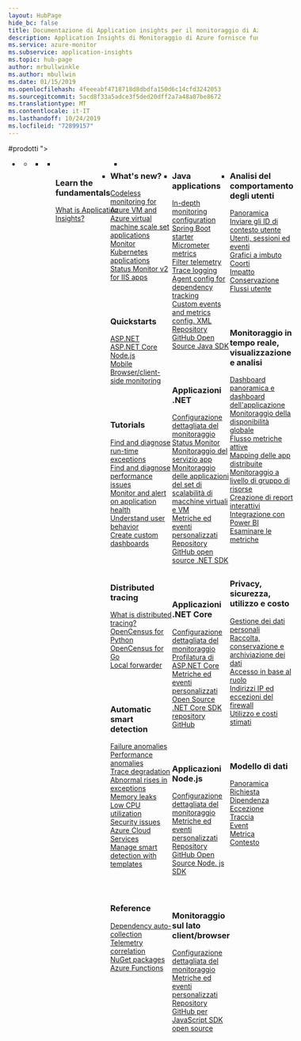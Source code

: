 ```yaml
---
layout: HubPage
hide_bc: false
title: Documentazione di Application insights per il monitoraggio di Azure - Esercitazioni e informazioni di riferimento sulle API | Microsoft Docs
description: Application Insights di Monitoraggio di Azure fornisce funzionalità avanzate per il monitoraggio delle prestazioni delle applicazioni a livello di codice.
ms.service: azure-monitor
ms.subservice: application-insights
ms.topic: hub-page
author: mrbullwinkle
ms.author: mbullwin
ms.date: 01/15/2019
ms.openlocfilehash: 4feeeabf4718718d8dbdfa150d6c14cfd3242053
ms.sourcegitcommit: 5acd8f33a5adce3f5ded20dff2a7a48a07be8672
ms.translationtype: MT
ms.contentlocale: it-IT
ms.lasthandoff: 10/24/2019
ms.locfileid: "72899157"
---
```

#<a name="productsa"></a>prodotti "></a>
                <ul id="products">
                    <li>
                        <a class="singlePanelNavItem selected" style="display: none" href="#indexA" data-linktype="self-bookmark"></a>
                        <ul class="panelContent singlePanelContent" id="indexA" style="border: medium; border-image: none; margin-top: 0px; display: flex; float: left;">
                            <li class="fullSpan">
                                <a href="#index1" data-linktype="self-bookmark"></a>
                                <ul class="cardsF cols cols4" id="index1" style="float: left; display: flex; width: 100%; border-bottom: 1px var(--grey-lighter) solid;">  
                                    <li>
                                        <ul class="cardsB panelContent" id="cardtypes-B" style="float: left; display: flex; width: 100%;">
                                            <li>
                                               <!-- <a href="">-->
                                                   <div class="cardSize">
                                                        <div class="cardPadding">
                                                            <div class="card">
                                                                <div class="cardImageOuter">
                                                                    <div class="cardImage">
                                                                        <img alt="" src="https://docs.microsoft.com/media/common/i_learn-about.svg" data-linktype="external">
                                                                    </div>
                                                                </div>
                                                                <div class="cardText" style="padding-left: 0px">
                                                                    <h3>Learn the fundamentals</h3>
                                                                    <p>
                                                                        <a href="./app/app-insights-overview.md">What is Application Insights?</a><br>
                                                                    </p>
                                                                </div>
                                                            </div>
                                                        </div>
                                                    </div>
                                                </a>
                                            </li>
                                            <li>
                                           </li>
                                        </ul>
                                    </li>
                                    <li>
                                        <div class="cardSize">
                                            <div class="cardPadding">
                                                <div class="card">
                                                    <div class="cardText">
                                                        <h3>What's new?</h3>
                                                        <p>
                                                            <a href="./app/azure-vm-vmss-apps.md">Codeless monitoring for Azure VM and Azure virtual machine scale set applications</a><br>
                                                            <a href="./app/kubernetes.md">Monitor Kubernetes applications</a><br>
                                                            <a href="./app/status-monitor-v2-overview.md">Status Monitor v2 for IIS apps</a><br>
                                                        </p>
                                                        <br><br>
                                                        <h3>Quickstarts</h3>
                                                        <p>
                                                            <a href="./learn/quick-monitor-portal.md">ASP.NET</a><br>
                                                            <a href="./learn/dotnetcore-quick-start.md">ASP.NET Core</a><br>
                                                            <a href="./learn/nodejs-quick-start.md">Node.js</a><br>
                                                            <a href="./learn/mobile-center-quickstart.md">Mobile</a><br>
                                                            <a href="./app/website-monitoring.md">Browser/client-side monitoring</a>
                                                        </p>
                                                        <br><br>
                                                        <h3>Tutorials</h3>
                                                        <p>
                                                            <a href="./learn/tutorial-runtime-exceptions.md">Find and diagnose run-time exceptions</a><br>
                                                            <a href="./learn/tutorial-performance.md">Find and diagnose performance issues</a><br>
                                                            <a href="./learn/tutorial-alert.md">Monitor and alert on application health</a><br>
                                                            <a href="./learn/tutorial-users.md">Understand user behavior</a><br>
                                                            <a href="./learn/tutorial-app-dashboards.md">Create custom dashboards</a>
                                                            </p>
                                                        <br><br>
                                                        <h3>Distributed tracing</h3>
                                                        <p>
                                                            <a href="./app/distributed-tracing.md">What is distributed tracing?</a><br>
                                                            <a href="./app/opencensus-python.md">OpenCensus for Python</a><br>
                                                            <a href="./app/opencensus-go.md">OpenCensus for Go</a><br>
                                                            <a href="./app/opencensus-local-forwarder.md">Local forwarder</a>
                                                            </p>
                                                        <br><br>
                                                        <h3>Automatic smart detection</h3>
                                                        <p>
                                                            <a href="./app/proactive-failure-diagnostics.md">Failure anomalies</a><br>
                                                            <a href="./app/proactive-performance-diagnostics.md">Performance anomalies</a><br>
                                                            <a href="./app/proactive-trace-severity.md">Trace degradation</a><br>
                                                            <a href="./app/proactive-exception-volume.md">Abnormal rises in exceptions</a><br>
                                                            <a href="./app/proactive-potential-memory-leak.md">Memory leaks</a><br>
                                                            <a href="./app/proactive-low-utilization-cloud-resources.md">Low CPU utilization</a><br>
                                                            <a href="./app/proactive-application-security-detection-pack.md">Security issues</a><br>
                                                            <a href="./app/proactive-cloud-services.md">Azure Cloud Services</a><br>
                                                            <a href="./app/proactive-arm-config.md">Manage smart detection with templates</a>
                                                        </p>
                                                        <br><br>
                                                        <h3>Reference</h3>
                                                        <p>
                                                            <a href="./app/auto-collect-dependencies.md">Dependency auto-collection</a><br>
                                                            <a href="./app/correlation.md">Telemetry correlation</a><br>
                                                            <a href="./app/nuget.md">NuGet packages</a><br>
                                                            <a href="./app/azure-functions-supported-features.md">Azure Functions</a>
                                                            </p>
                                                    </div>
                                                </div>
                                            </div>
                                        </div>
                                    </li>
                                    <li>
                                        <div class="cardSize">
                                            <div class="cardPadding">
                                                <div class="card">
                                                    <div class="cardText">
                                                        <h3>Java applications</h3>
                                                        <p>
                                                            <a href="./app/java-get-started.md">In-depth monitoring configuration</a><br>
                                                            <a href="https://docs.microsoft.com/java/azure/spring-framework/configure-spring-boot-java-applicationinsights?view=azure-java-stable">Spring Boot starter</a><br>
                                                            <a href="./app/micrometer-java.md">Micrometer metrics</a><br>
                                                            <a href="./app/java-filter-telemetry.md">Filter telemetry</a><br>
                                                            <a href="./app/java-trace-logs.md">Trace logging</a><br>
                                                            <a href="./app/java-agent.md">Agent config for dependency tracking</a><br>
                                                            <a href="./app/api-custom-events-metrics.md">Custom events and metrics</a><br>
                                                            <a href="https://docs.microsoft.com/azure/azure-monitor/app/configuration-with-applicationinsights-config#channel-parameters-java
"> config. XML</a><br>
                                                            <a href="https://github.com/Microsoft/ApplicationInsights-Java">Repository GitHub Open Source Java SDK</a>
                                                        </p>
                                                        <br><br>
                                                        <h3>Applicazioni .NET</h3>
                                                        <p>
                                                            <a href="./app/asp-net.md">Configurazione dettagliata del monitoraggio</a><br>
                                                            <a href="./app/monitor-performance-live-website-now.md">Status Monitor</a><br>
                                                            <a href="./app/azure-web-apps.md">Monitoraggio del servizio app</a><br>
                                                            <a href="./app/azure-vm-vmss-apps.md">Monitoraggio delle applicazioni del set di scalabilità di macchine virtuali e VM</a><br>
                                                            <a href="./app/api-custom-events-metrics.md">Metriche ed eventi personalizzati</a><br>
                                                            <a href="https://github.com/Microsoft/ApplicationInsights-dotnet">Repository GitHub open source .NET SDK</a>
                                                        </p>
                                                        <br><br>
                                                          <h3>Applicazioni .NET Core</h3>
                                                        <p>
                                                            <a href="./app/asp-net-core.md">Configurazione dettagliata del monitoraggio</a><br>
                                                            <a href="./app/profiler-aspnetcore-linux.md">Profilatura di ASP.NET Core</a><br>
                                                            <a href="./app/api-custom-events-metrics.md">Metriche ed eventi personalizzati</a><br>
                                                            <a href="https://github.com/Microsoft/ApplicationInsights-aspnetcore">Open Source .NET Core SDK repository GitHub</a>
                                                        </p>
                                                        <br><br>
                                                          <h3>Applicazioni Node.js</h3>
                                                        <p>
                                                            <a href="./app/nodejs.md">Configurazione dettagliata del monitoraggio</a><br>
                                                            <a href="./app/api-custom-events-metrics.md">Metriche ed eventi personalizzati</a><br>
                                                            <a href="https://github.com/Microsoft/ApplicationInsights-node.js">Repository GitHub Open Source Node. js SDK</a>
                                                        </p>
                                                        <br><br>
                                                        <h3>Monitoraggio sul lato client/browser</h3>
                                                        <p>
                                                            <a href="./app/javascript.md">Configurazione dettagliata del monitoraggio</a><br>
                                                            <a href="./app/api-custom-events-metrics.md">Metriche ed eventi personalizzati</a><br>
                                                            <a href="https://github.com/Microsoft/ApplicationInsights-JS">Repository GitHub per JavaScript SDK open source</a><br>
                                                        </p>
                                                    </div>
                                                </div>
                                            </div>
                                        </div>
                                    </li>
                                    <li>
                                        <div class="cardSize">
                                            <div class="cardPadding">
                                                <div class="card">
                                                    <div class="cardText">
                                                        <h3>Analisi del comportamento degli utenti</h3>
                                                        <p>
                                                            <a href="./app/usage-overview.md">Panoramica</a><br>
                                                            <a href="./app/usage-send-user-context.md">Inviare gli ID di contesto utente</a><br>
                                                            <a href="./app/usage-segmentation.md">Utenti, sessioni ed eventi</a><br>
                                                            <a href="./app/usage-funnels.md">Grafici a imbuto</a><br>
                                                            <a href="./app/usage-cohorts.md">Coorti</a><br>
                                                            <a href="./app/usage-impact.md">Impatto</a><br>
                                                            <a href="./app/usage-retention.md">Conservazione</a><br>
                                                            <a href="./app/usage-flows.md">Flussi utente</a>
                                                        </p>
                                                        <br><br>
                                                        <h3>Monitoraggio in tempo reale,<br> visualizzazione e analisi</h3>
                                                        <p>
                                                            <a href="./app/overview-dashboard.md">Dashboard panoramica e dashboard dell'applicazione</a><br>
                                                            <a href="./app/monitor-web-app-availability.md">Monitoraggio della disponibilità globale</a><br>
                                                            <a href="./app/live-stream.md">Flusso metriche attive</a><br>
                                                            <a href="./app/app-map.md">Mapping delle app distribuite</a><br>
                                                            <a href="../monitoring-and-diagnostics/resource-group-insights.md">Monitoraggio a livello di gruppo di risorse</a><br>
                                                            <a href="./app/usage-workbooks.md">Creazione di report interattivi</a><br>
                                                            <a href="./app/export-power-bi.md">Integrazione con Power BI</a><br>
                                                            <a href="https://docs.microsoft.com/azure/monitoring-and-diagnostics/monitoring-metric-charts">Esaminare le metriche</a>
                                                        </p>
                                                        <br><br>
                                                        <h3>Privacy, sicurezza, utilizzo e costo</h3>
                                                        <p>
                                                            <a href="https://docs.microsoft.com/azure/log-analytics/log-analytics-personal-data-mgmt">Gestione dei dati personali</a><br>
                                                            <a href="./app/data-retention-privacy.md">Raccolta, conservazione e archiviazione dei dati</a><br>
                                                            <a href="./app/resources-roles-access-control.md">Accesso in base al ruolo</a><br>
                                                            <a href="./app/ip-addresses.md">Indirizzi IP ed eccezioni del firewall</a><br>
                                                            <a href="https://docs.microsoft.com/azure/monitoring-and-diagnostics/monitoring-usage-and-estimated-costs">Utilizzo e costi stimati</a>
                                                        </p>
                                                        <br><br>
                                                        <h3>Modello di dati</h3>
                                                        <p>
                                                            <a href="./app/data-model.md">Panoramica</a><br>
                                                            <a href="./app/data-model-request-telemetry.md">Richiesta</a><br>
                                                            <a href="./app/data-model-dependency-telemetry.md">Dipendenza</a><br>
                                                            <a href="./app/data-model-exception-telemetry.md">Eccezione</a><br>
                                                            <a href="./app/data-model-trace-telemetry.md">Traccia</a><br>
                                                            <a href="./app/data-model-event-telemetry.md">Event</a><br>
                                                            <a href="./app/data-model-metric-telemetry.md">Metrica</a><br>
                                                            <a href="./app/data-model-context.md">Contesto</a>
                                                            </p>
                                                        </p>
                                                    </div>
                                                </div>
                                            </div>
                                        </div>
                                    </li>
                                </ul>
                            </li>
                        </ul>
                    </li>
                </ul>
            </li>
        </ul>
    </div>
</div>
